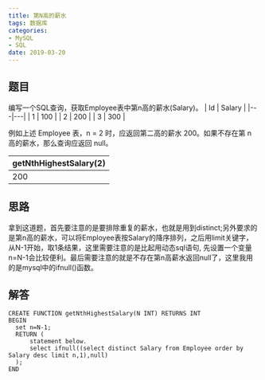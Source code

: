 ```yaml
---
title: 第N高的薪水
tags: 数据库
categories: 
- MySQL
- SQL
date: 2019-03-20 
---
```


## 题目
编写一个SQL查询，获取Employee表中第n高的薪水(Salary)。
| Id | Salary |
|---|---|
| 1  | 100    |
| 2  | 200    |
| 3  | 300    |

例如上述 Employee 表，n = 2 时，应返回第二高的薪水 200。如果不存在第 n 高的薪水，那么查询应返回 null。


| getNthHighestSalary(2) |
|-|
| 200                    |

## 思路
拿到这道题，首先要注意的是要排除重复的薪水，也就是用到distinct;另外要求的是第n高的薪水，可以将Employee表按Salary的降序排列，之后用limit关键字，从N-1开始，取1条结果，这里需要注意的是比起用动态sql语句,
先设置一个变量n=N-1会比较便利。最后需要注意的就是不存在第n高薪水返回null了，这里我用的是mysql中的ifnull()函数。

## 解答
```
CREATE FUNCTION getNthHighestSalary(N INT) RETURNS INT
BEGIN
  set n=N-1;
  RETURN (
      statement below.
      select ifnull((select distinct Salary from Employee order by Salary desc limit n,1),null)
  );
END
```
